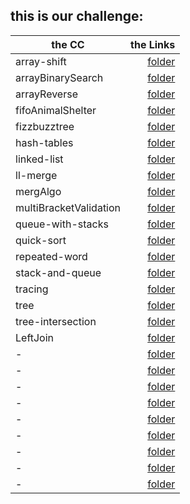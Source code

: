 ## this is our challenge:

|__the CC__    | __the Links__|
| ------------ | ------------:|
|   array-shift | [folder](https://github.com/401-advanced-javascript-ammar-hariry/data-structures-and-algorithms/tree/master/array-shift)   |
|   arrayBinarySearch | [folder](https://github.com/401-advanced-javascript-ammar-hariry/data-structures-and-algorithms/tree/master/arrayBinarySearch)   |
|   arrayReverse | [folder](https://github.com/401-advanced-javascript-ammar-hariry/data-structures-and-algorithms/tree/master/arrayReverse)   |
|   fifoAnimalShelter | [folder](https://github.com/401-advanced-javascript-ammar-hariry/data-structures-and-algorithms/tree/master/fifoAnimalShelter)   |
|   fizzbuzztree | [folder](https://github.com/401-advanced-javascript-ammar-hariry/data-structures-and-algorithms/tree/master/fizzbuzztree)   |
|   hash-tables | [folder](https://github.com/401-advanced-javascript-ammar-hariry/data-structures-and-algorithms/tree/master/hash-tables)   | 
|   linked-list | [folder](https://github.com/401-advanced-javascript-ammar-hariry/data-structures-and-algorithms/tree/master/linked-list)   |
|   ll-merge | [folder](https://github.com/401-advanced-javascript-ammar-hariry/data-structures-and-algorithms/tree/master/ll-merge)   |
|   mergAlgo | [folder](https://github.com/401-advanced-javascript-ammar-hariry/data-structures-and-algorithms/tree/master/mergAlgo)   |
|   multiBracketValidation | [folder](https://github.com/401-advanced-javascript-ammar-hariry/data-structures-and-algorithms/tree/master/multiBracketValidation)   |
|   queue-with-stacks | [folder](https://github.com/401-advanced-javascript-ammar-hariry/data-structures-and-algorithms/tree/master/queue-with-stacks)   |
|   quick-sort | [folder](https://github.com/401-advanced-javascript-ammar-hariry/data-structures-and-algorithms/tree/master/quick-sort)   |
|   repeated-word | [folder](https://github.com/401-advanced-javascript-ammar-hariry/data-structures-and-algorithms/tree/master/repeated-word)   |
|   stack-and-queue | [folder](https://github.com/401-advanced-javascript-ammar-hariry/data-structures-and-algorithms/tree/master/stack-and-queue)   |
|   tracing | [folder](https://github.com/401-advanced-javascript-ammar-hariry/data-structures-and-algorithms/tree/master/tracing)   |
|   tree | [folder](https://github.com/401-advanced-javascript-ammar-hariry/data-structures-and-algorithms/tree/master/tree)   |
|   tree-intersection | [folder](https://github.com/401-advanced-javascript-ammar-hariry/data-structures-and-algorithms/tree/master/tree-intersection)   |
|   LeftJoin | [folder](https://github.com/401-advanced-javascript-ammar-hariry/data-structures-and-algorithms/tree/master/LeftJoin)   |
|   - | [folder]()   |
|   - | [folder]()   |
|   - | [folder]()   |
|   - | [folder]()   |
|   - | [folder]()   |
|   - | [folder]()   |
|   - | [folder]()   |
|   - | [folder]()   |
|   - | [folder]()   |
